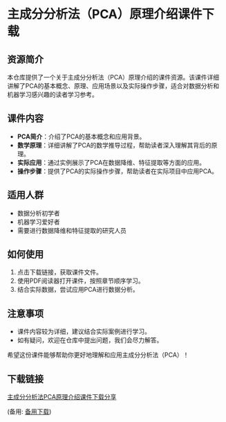 # 主成分分析法（PCA）原理介绍课件下载

## 资源简介

本仓库提供了一个关于主成分分析法（PCA）原理介绍的课件资源。该课件详细讲解了PCA的基本概念、原理、应用场景以及实际操作步骤，适合对数据分析和机器学习感兴趣的读者学习参考。

## 课件内容

- **PCA简介**：介绍了PCA的基本概念和应用背景。
- **数学原理**：详细讲解了PCA的数学推导过程，帮助读者深入理解其背后的原理。
- **实际应用**：通过实例展示了PCA在数据降维、特征提取等方面的应用。
- **操作步骤**：提供了PCA的实际操作步骤，帮助读者在实际项目中应用PCA。

## 适用人群

- 数据分析初学者
- 机器学习爱好者
- 需要进行数据降维和特征提取的研究人员

## 如何使用

1. 点击下载链接，获取课件文件。
2. 使用PDF阅读器打开课件，按照章节顺序学习。
3. 结合实际数据，尝试应用PCA进行数据分析。

## 注意事项

- 课件内容较为详细，建议结合实际案例进行学习。
- 如有疑问，欢迎在仓库中提出问题，我们会尽力解答。

希望这份课件能够帮助你更好地理解和应用主成分分析法（PCA）！

## 下载链接
[主成分分析法PCA原理介绍课件下载分享](https://pan.quark.cn/s/c283c1ec89b7) 

(备用: [备用下载](https://pan.baidu.com/s/1e3kTuU5XdN28yJpvuM6tqg?pwd=1234))
